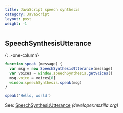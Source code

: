 ```yaml
---
title: JavaScript speech synthesis
category: JavaScript
layout: post
weight: -1
---
```


## SpeechSynthesisUtterance
{: .-one-column}

```js
function speak (message) {
  var msg = new SpeechSynthesisUtterance(message)
  var voices = window.speechSynthesis.getVoices()
  msg.voice = voices[0]
  window.speechSynthesis.speak(msg)
}
```

```js
speak('Hello, world')
```

See: [SpeechSynthesisUtterance](https://developer.mozilla.org/en-US/docs/Web/API/SpeechSynthesisUtterance) _(developer.mozilla.org)_
